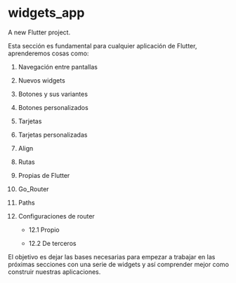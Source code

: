 # widgets_app

A new Flutter project.

Esta sección es fundamental para cualquier aplicación de Flutter, aprenderemos cosas como:



1. Navegación entre pantallas

2. Nuevos widgets

3. Botones y sus variantes

4. Botones personalizados

5. Tarjetas

6. Tarjetas personalizadas

7. Align

8. Rutas

9. Propias de Flutter

10. Go_Router

11. Paths

12. Configuraciones de router

    - 12.1 Propio

    - 12.2 De terceros



El objetivo es dejar las bases necesarias para empezar a trabajar en las próximas secciones con una serie de widgets y así comprender mejor como construir nuestras aplicaciones.